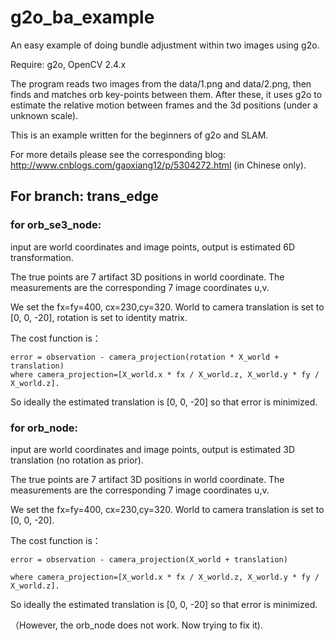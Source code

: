 # g2o_ba_example
An easy example of doing bundle adjustment within two images using g2o. 

Require: g2o, OpenCV 2.4.x

The program reads two images from the data/1.png and data/2.png, then finds and matches orb key-points between them. After these, it uses g2o to estimate the relative motion between frames and the 3d positions (under a unknown scale).

This is an example written for the beginners of g2o and SLAM.

For more details please see the corresponding blog: http://www.cnblogs.com/gaoxiang12/p/5304272.html (in Chinese only).


## For branch: trans_edge
### for orb_se3_node:
input are world coordinates and image points, output is estimated 6D transformation.

The true points are 7 artifact 3D positions in world coordinate. The measurements are the corresponding 7 image coordinates u,v.

We set the fx=fy=400, cx=230,cy=320. World to camera translation is set to [0, 0, -20], rotation is set to identity matrix.

The cost function is：
```
error = observation - camera_projection(rotation * X_world + translation)
where camera_projection=[X_world.x * fx / X_world.z, X_world.y * fy / X_world.z].
```
So ideally the estimated translation is [0, 0, -20] so that error is minimized.

### for orb_node:
input are world coordinates and image points, output is estimated 3D translation (no rotation as prior).

The true points are 7 artifact 3D positions in world coordinate. The measurements are the corresponding 7 image coordinates u,v.

We set the fx=fy=400, cx=230,cy=320. World to camera translation is set to [0, 0, -20].

The cost function is：
```
error = observation - camera_projection(X_world + translation)

where camera_projection=[X_world.x * fx / X_world.z, X_world.y * fy / X_world.z].
```
So ideally the estimated translation is [0, 0, -20] so that error is minimized.

（However, the orb_node does not work. Now trying to fix it).

